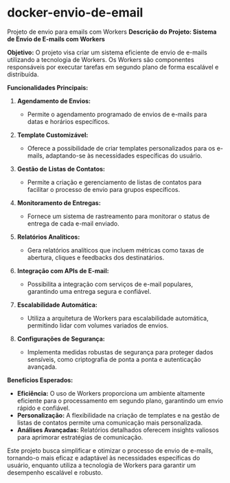 # docker-envio-de-email
Projeto de envio para emails com Workers
**Descrição do Projeto: Sistema de Envio de E-mails com Workers**

**Objetivo:**
O projeto visa criar um sistema eficiente de envio de e-mails utilizando a tecnologia de Workers. Os Workers são componentes responsáveis por executar tarefas em segundo plano de forma escalável e distribuída.

**Funcionalidades Principais:**

1. **Agendamento de Envios:**
   - Permite o agendamento programado de envios de e-mails para datas e horários específicos.

2. **Template Customizável:**
   - Oferece a possibilidade de criar templates personalizados para os e-mails, adaptando-se às necessidades específicas do usuário.

3. **Gestão de Listas de Contatos:**
   - Permite a criação e gerenciamento de listas de contatos para facilitar o processo de envio para grupos específicos.

4. **Monitoramento de Entregas:**
   - Fornece um sistema de rastreamento para monitorar o status de entrega de cada e-mail enviado.

5. **Relatórios Analíticos:**
   - Gera relatórios analíticos que incluem métricas como taxas de abertura, cliques e feedbacks dos destinatários.

6. **Integração com APIs de E-mail:**
   - Possibilita a integração com serviços de e-mail populares, garantindo uma entrega segura e confiável.

7. **Escalabilidade Automática:**
   - Utiliza a arquitetura de Workers para escalabilidade automática, permitindo lidar com volumes variados de envios.

8. **Configurações de Segurança:**
   - Implementa medidas robustas de segurança para proteger dados sensíveis, como criptografia de ponta a ponta e autenticação avançada.

**Benefícios Esperados:**
- **Eficiência:** O uso de Workers proporciona um ambiente altamente eficiente para o processamento em segundo plano, garantindo um envio rápido e confiável.
- **Personalização:** A flexibilidade na criação de templates e na gestão de listas de contatos permite uma comunicação mais personalizada.
- **Análises Avançadas:** Relatórios detalhados oferecem insights valiosos para aprimorar estratégias de comunicação.

Este projeto busca simplificar e otimizar o processo de envio de e-mails, tornando-o mais eficaz e adaptável às necessidades específicas do usuário, enquanto utiliza a tecnologia de Workers para garantir um desempenho escalável e robusto.
